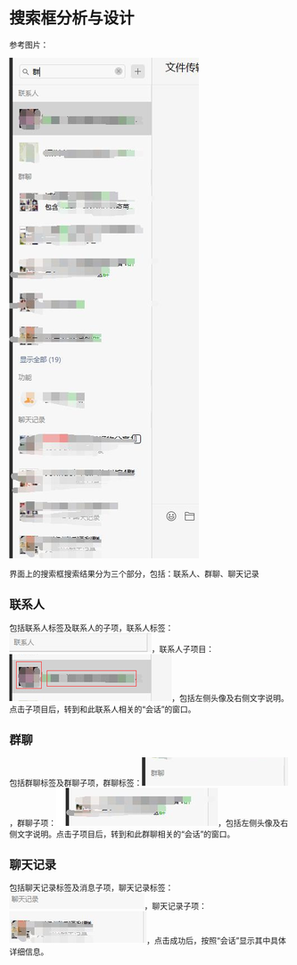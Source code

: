 # 搜索框分析与设计

参考图片：

![搜索框-参考](../images/搜索框-参考.jpg)

界面上的搜索框搜索结果分为三个部分，包括：联系人、群聊、聊天记录

## 联系人

包括联系人标签及联系人的子项，联系人标签：![image-20230527094724366](../images/image-20230527094724366.png)，联系人子项目：![image-20230527094758544](../images/image-20230527094758544.png)，包括左侧头像及右侧文字说明。点击子项目后，转到和此联系人相关的“会话”的窗口。

## 群聊

包括群聊标签及群聊子项，群聊标签：![image-20230527095046664](../images/image-20230527095046664.png)，群聊子项：![image-20230527095124569](../images/image-20230527095124569.png)，包括左侧头像及右侧文字说明。点击子项目后，转到和此群聊相关的“会话”的窗口。

## 聊天记录

包括聊天记录标签及消息子项，聊天记录标签：![image-20230527095429411](../images/image-20230527095429411.png)，聊天记录子项：![image-20230527095556641](../images/image-20230527095556641.png)，点击成功后，按照“会话”显示其中具体详细信息。

